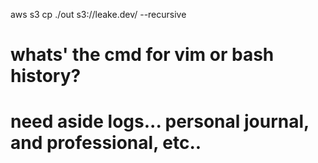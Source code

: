 
aws s3 cp ./out s3://leake.dev/ --recursive




# whats' the cmd for vim or bash history? 
# need aside logs... personal journal, and professional, etc..


